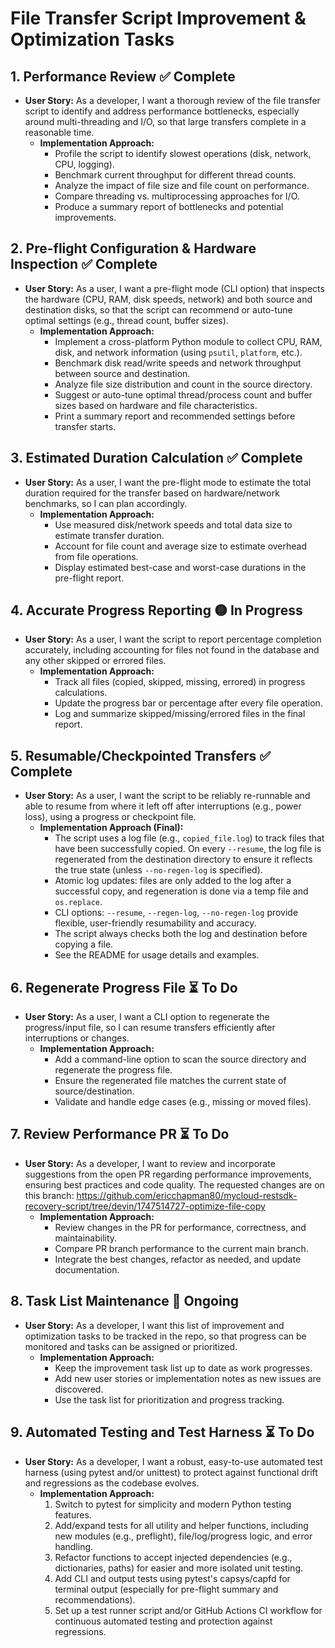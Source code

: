 # File Transfer Script Improvement & Optimization Tasks

## 1. Performance Review ✅ **Complete**
- **User Story:** As a developer, I want a thorough review of the file transfer script to identify and address performance bottlenecks, especially around multi-threading and I/O, so that large transfers complete in a reasonable time.
    - **Implementation Approach:**
        - Profile the script to identify slowest operations (disk, network, CPU, logging).
        - Benchmark current throughput for different thread counts.
        - Analyze the impact of file size and file count on performance.
        - Compare threading vs. multiprocessing approaches for I/O.
        - Produce a summary report of bottlenecks and potential improvements.

## 2. Pre-flight Configuration & Hardware Inspection ✅ **Complete**
- **User Story:** As a user, I want a pre-flight mode (CLI option) that inspects the hardware (CPU, RAM, disk speeds, network) and both source and destination disks, so that the script can recommend or auto-tune optimal settings (e.g., thread count, buffer sizes).
    - **Implementation Approach:**
        - Implement a cross-platform Python module to collect CPU, RAM, disk, and network information (using `psutil`, `platform`, etc.).
        - Benchmark disk read/write speeds and network throughput between source and destination.
        - Analyze file size distribution and count in the source directory.
        - Suggest or auto-tune optimal thread/process count and buffer sizes based on hardware and file characteristics.
        - Print a summary report and recommended settings before transfer starts.

## 3. Estimated Duration Calculation ✅ **Complete**
- **User Story:** As a user, I want the pre-flight mode to estimate the total duration required for the transfer based on hardware/network benchmarks, so I can plan accordingly.
    - **Implementation Approach:**
        - Use measured disk/network speeds and total data size to estimate transfer duration.
        - Account for file count and average size to estimate overhead from file operations.
        - Display estimated best-case and worst-case durations in the pre-flight report.

## 4. Accurate Progress Reporting 🟡 **In Progress**
- **User Story:** As a user, I want the script to report percentage completion accurately, including accounting for files not found in the database and any other skipped or errored files.
    - **Implementation Approach:**
        - Track all files (copied, skipped, missing, errored) in progress calculations.
        - Update the progress bar or percentage after every file operation.
        - Log and summarize skipped/missing/errored files in the final report.

## 5. Resumable/Checkpointed Transfers ✅ **Complete**
- **User Story:** As a user, I want the script to be reliably re-runnable and able to resume from where it left off after interruptions (e.g., power loss), using a progress or checkpoint file.
    - **Implementation Approach (Final):**
        - The script uses a log file (e.g., `copied_file.log`) to track files that have been successfully copied. On every `--resume`, the log file is regenerated from the destination directory to ensure it reflects the true state (unless `--no-regen-log` is specified).
        - Atomic log updates: files are only added to the log after a successful copy, and regeneration is done via a temp file and `os.replace`.
        - CLI options: `--resume`, `--regen-log`, `--no-regen-log` provide flexible, user-friendly resumability and accuracy.
        - The script always checks both the log and destination before copying a file.
        - See the README for usage details and examples.

## 6. Regenerate Progress File ⏳ **To Do**
- **User Story:** As a user, I want a CLI option to regenerate the progress/input file, so I can resume transfers efficiently after interruptions or changes.
    - **Implementation Approach:**
        - Add a command-line option to scan the source directory and regenerate the progress file.
        - Ensure the regenerated file matches the current state of source/destination.
        - Validate and handle edge cases (e.g., missing or moved files).

## 7. Review Performance PR ⏳ **To Do**
- **User Story:** As a developer, I want to review and incorporate suggestions from the open PR regarding performance improvements, ensuring best practices and code quality.  The requested changes are on this branch: https://github.com/ericchapman80/mycloud-restsdk-recovery-script/tree/devin/1747514727-optimize-file-copy
    - **Implementation Approach:**
        - Review changes in the PR for performance, correctness, and maintainability.
        - Compare PR branch performance to the current main branch.
        - Integrate the best changes, refactor as needed, and update documentation.

## 8. Task List Maintenance 🔄 **Ongoing**
- **User Story:** As a developer, I want this list of improvement and optimization tasks to be tracked in the repo, so that progress can be monitored and tasks can be assigned or prioritized.
    - **Implementation Approach:**
        - Keep the improvement task list up to date as work progresses.
        - Add new user stories or implementation notes as new issues are discovered.
        - Use the task list for prioritization and progress tracking.

## 9. Automated Testing and Test Harness ⏳ **To Do**
- **User Story:** As a developer, I want a robust, easy-to-use automated test harness (using pytest and/or unittest) to protect against functional drift and regressions as the codebase evolves.
    - **Implementation Approach:**
        1. Switch to pytest for simplicity and modern Python testing features.
        2. Add/expand tests for all utility and helper functions, including new modules (e.g., preflight), file/log/progress logic, and error handling.
        3. Refactor functions to accept injected dependencies (e.g., dictionaries, paths) for easier and more isolated unit testing.
        4. Add CLI and output tests using pytest's capsys/capfd for terminal output (especially for pre-flight summary and recommendations).
        5. Set up a test runner script and/or GitHub Actions CI workflow for continuous automated testing and protection against regressions.
